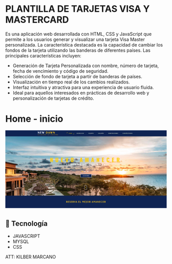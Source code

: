 # PLANTILLA DE TARJETAS VISA Y MASTERCARD

Es una aplicación web desarrollada con HTML, CSS y JavaScript que permite a los usuarios generar y visualizar una tarjeta Visa Master personalizada. La característica destacada es la capacidad de cambiar los fondos de la tarjeta utilizando las banderas de diferentes países. Las principales características incluyen:

- Generación de Tarjeta Personalizada con nombre, número de tarjeta, fecha de vencimiento y código de seguridad.
- Selección de fondo de tarjeta a partir de banderas de países.
- Visualización en tiempo real de los cambios realizados.
- Interfaz intuitiva y atractiva para una experiencia de usuario fluida.
- Ideal para aquellos interesados en prácticas de desarrollo web y personalización de tarjetas de crédito.

# Home - inicio

![Home](https://github.com/ingkilber/Sistema-Hotel-Con-Panel-Admin-PHP/blob/main/images/Kilber-Marcano.png)


## 🚀 Tecnología

- JAVASCRIPT
- MYSQL
- CSS

ATT: KILBER MARCANO